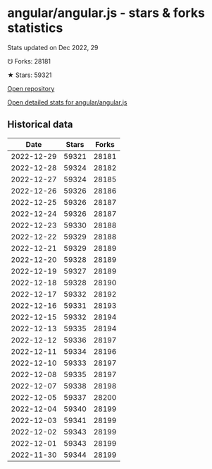 # angular/angular.js - stars & forks statistics

Stats updated on Dec 2022, 29

☋ Forks: 28181

★ Stars: 59321

[Open repository](https://github.com/angular/angular.js)

[Open detailed stats for angular/angular.js](https://reviewgithub.com/rep/angular/angular.js)

## Historical data
| Date | Stars | Forks |
|------|-------|-------|
| 2022-12-29 | 59321 | 28181 | 
| 2022-12-28 | 59324 | 28182 | 
| 2022-12-27 | 59324 | 28185 | 
| 2022-12-26 | 59326 | 28186 | 
| 2022-12-25 | 59326 | 28187 | 
| 2022-12-24 | 59326 | 28187 | 
| 2022-12-23 | 59330 | 28188 | 
| 2022-12-22 | 59329 | 28188 | 
| 2022-12-21 | 59329 | 28189 | 
| 2022-12-20 | 59328 | 28189 | 
| 2022-12-19 | 59327 | 28189 | 
| 2022-12-18 | 59328 | 28190 | 
| 2022-12-17 | 59332 | 28192 | 
| 2022-12-16 | 59331 | 28193 | 
| 2022-12-15 | 59332 | 28194 | 
| 2022-12-13 | 59335 | 28194 | 
| 2022-12-12 | 59336 | 28197 | 
| 2022-12-11 | 59334 | 28196 | 
| 2022-12-10 | 59333 | 28197 | 
| 2022-12-08 | 59335 | 28197 | 
| 2022-12-07 | 59338 | 28198 | 
| 2022-12-05 | 59337 | 28200 | 
| 2022-12-04 | 59340 | 28199 | 
| 2022-12-03 | 59341 | 28199 | 
| 2022-12-02 | 59343 | 28199 | 
| 2022-12-01 | 59343 | 28199 | 
| 2022-11-30 | 59344 | 28199 | 

